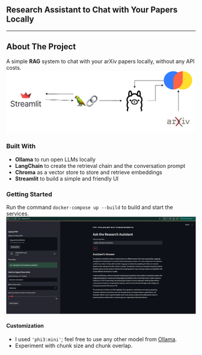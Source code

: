 ## Research Assistant to Chat with Your Papers Locally  
---  

## About The Project  
A simple **RAG** system to chat with your arXiv papers locally, without any API costs.  
![RAG Schema](docs/images/schema.png)  

### Built With  
- **Ollama** to run open LLMs locally  
- **LangChain** to create the retrieval chain and the conversation prompt  
- **Chroma** as a vector store to store and retrieve embeddings  
- **Streamlit** to build a simple and friendly UI  

### Getting Started  
Run the command `docker-compose up --build` to build and start the services.  
![UI Screenshot](docs/images/screenshot_ui.png)  

#### Customization  
- I used `'phi3:mini'`; feel free to use any other model from [Ollama](https://ollama.com/library).  
- Experiment with chunk size and chunk overlap.  
